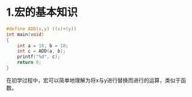 <a name="UnxjE"></a>
# 1.宏的基本知识
```c
#define ADD(x,y) ((x)+(y))
int main(void)
{
	int a = 10, b = 10;
	int c = ADD(a, b);
	printf("%d", c);
	return 0;
}
```
在初学过程中，宏可以简单地理解为将x与y进行替换而进行的运算，类似于函数。
